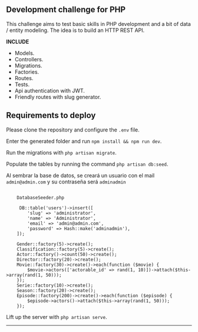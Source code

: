 ## Development challenge for PHP

This challenge aims to test basic skills in PHP development and a bit of data / entity modeling. The idea is to build an HTTP REST API.

<b>INCLUDE</b>

- Models.
- Controllers.
- Migrations. 
- Factories.
- Routes.
- Tests.
- Api authentication with JWT.
- Friendly routes with slug generator.

## Requirements to deploy

Please clone the repository and configure the `.env` file.

Enter the generated folder and run `npm install && npm run dev`.

Run the migrations with `php artisan migrate`.

Populate the tables by running the command `php artisan db:seed`.

Al sembrar la base de datos, se creará un usuario con el mail `admin@admin.com` y su contraseña será `adminadmin`

```
	
	DatabaseSeeder.php

	 DB::table('users')->insert([
        'slug' => 'administrator',
        'name' => 'Administrator',
        'email' => 'admin@admin.com',
        'password' => Hash::make('adminadmin'),
    ]);

    Gender::factory(5)->create();
    Classification::factory(5)->create();
    Actor::factory()->count(50)->create();
    Director::factory(20)->create();
    Movie::factory(30)->create()->each(function ($movie) {
        $movie->actors(['actorable_id' => rand(1, 10)])->attach($this->array(rand(1, 50)));
    });
    Serie::factory(10)->create();
    Season::factory(20)->create();
    Episode::factory(200)->create()->each(function ($episode) {
        $episode->actors()->attach($this->array(rand(1, 50)));
    });

```


<!-- You can run the tests by executing the `php artisan test` command. -->

Lift up the server with `php artisan serve`.

***  ***